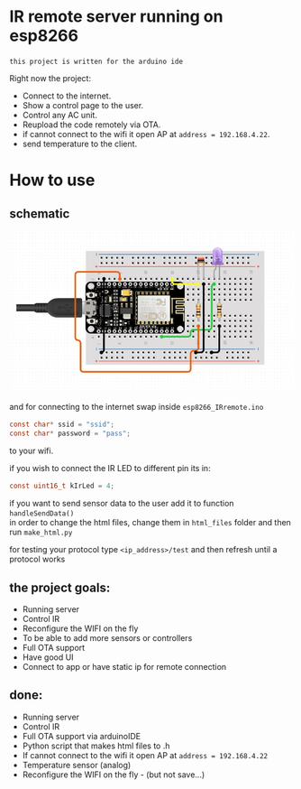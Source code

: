 # IR remote server running on esp8266

`this project is written for the arduino ide`

Right now the project:

- Connect to the internet.
- Show a control page to the user.
- Control any AC unit.
- Reupload the code remotely via OTA.
- if cannot connect to the wifi it open AP at `address = 192.168.4.22`.
- send temperature to the client.

# How to use

## schematic

![schematic](https://github.com/ishay320/esp8266_IRremote/blob/main/data/schematics.jpg)

and for connecting to the internet swap inside `esp8266_IRremote.ino`

```C
const char* ssid = "ssid";
const char* password = "pass";
```

to your wifi.

if you wish to connect the IR LED to different pin its in:

```C
const uint16_t kIrLed = 4;
```

if you want to send sensor data to the user add it to function `handleSendData()`<br>
in order to change the html files, change them in `html_files` folder and then run `make_html.py`

for testing your protocol type `<ip_address>/test` and then refresh until a protocol works

## the project goals:

- Running server
- Control IR
- Reconfigure the WIFI on the fly
- To be able to add more sensors or controllers
- Full OTA support
- Have good UI
- Connect to app or have static ip for remote connection

## done:

- Running server
- Control IR
- Full OTA support via arduinoIDE
- Python script that makes html files to .h
- If cannot connect to the wifi it open AP at `address = 192.168.4.22`
- Temperature sensor (analog)
- Reconfigure the WIFI on the fly - (but not save...)
